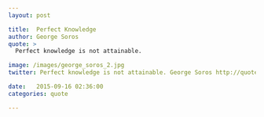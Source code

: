 ```yaml
---
layout: post

title:  Perfect Knowledge
author: George Soros
quote: > 
  Perfect knowledge is not attainable.

image: /images/george_soros_2.jpg
twitter: Perfect knowledge is not attainable. George Soros http://quotes.stockflare.com/

date:   2015-09-16 02:36:00
categories: quote

---
```


